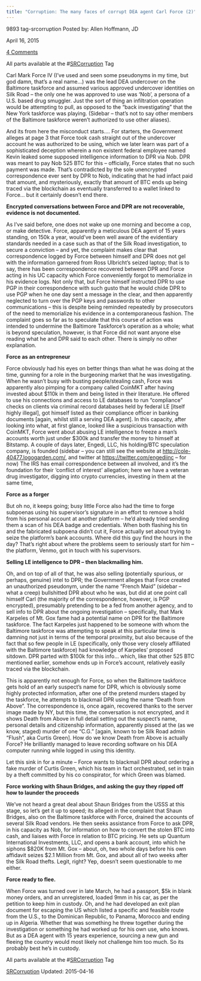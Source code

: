 ```yaml
---
title: "Corruption: The many faces of corrupt DEA agent Carl Force (2)"
---
```


9893  tag-srcorruption
Posted by: Allen Hoffmann, JD

<span>April 16, 2015</span>
    
<span><a href="/2015/04/16/the-many-faces-of-corrupt-dea-agent-carl-force/#comments">4 Comments</a></span>
</p>

<p>All parts available at the #<a href="http://www.deepdotweb.com/tag/SRCorruption/">SRCorruption</a> Tag</p>
<p>Carl Mark Force IV (I’ve used and seen some pseudonyms in my time, but god damn, that’s a real name…) was the lead DEA undercover on the Baltimore taskforce and assumed various approved undercover identities on Silk Road – the only one he was approved to use was ‘Nob’, a persona of a U.S. based drug smuggler. Just the sort of thing an infiltration operation would be attempting to pull, as opposed to the “back investigating” that the New York taskforce was playing. (Sidebar – that’s not to say other members of the Baltimore taskforce weren’t authorized to use other aliases).</p>
<p>And its from here the misconduct starts…. For starters, the Government alleges at page 3 that Force took cash straight out of the undercover account he was authorized to be using, which we later learn was part of a sophisticated deception wherein a non existent federal employee named Kevin leaked some supposed intelligence information to DPR via Nob. DPR was meant to pay Nob 525 BTC for this – officially, Force states that no such payment was made. That’s contradicted by the sole unencrypted correspondence ever sent by DPR to Nob, indicating that he had infact paid that amount, and mysteriously, exactly that amount of BTC ends up being traced via the blockchain as eventually transferred to a wallet linked to Force… but it certainly doesn’t end there.</p>
<p><strong>Encrypted conversations between Force and DPR are not recoverable, evidence is not documented.</strong></p>
<p>As I’ve said before, one does not wake up one morning and become a cop, or make detective. Force, apparently a meticulous DEA agent of 15 years standing, on 150k a year, would’ve been well aware of the evidentiary standards needed in a case such as that of the Silk Road investigation, to secure a conviction – and yet, the complaint makes clear that correspondence logged by Force between himself and DPR does not gel with the information garnered from Ross Ulbricht’s seized laptop; that is to say, there has been correspondence recovered between DPR and Force acting in his UC capacity which Force conveniently forgot to memorialize in his evidence logs. Not only that, but Force himself instructed DPR to use PGP in their correspondence with such gusto that he would chide DPR to use PGP when he one day sent a message in the clear, and then apparently neglected to turn over the PGP keys and passwords to other communications – this is despite being reminded repeatedly by prosecutors of the need to memorialize his evidence in a contemporaneous fashion. The complaint goes so far as to speculate that this course of action was intended to undermine the Baltimore Taskforce’s operation as a whole; what is beyond speculation, however, is that Force did not want anyone else reading what he and DPR said to each other. There is simply no other explanation.</p>
<p><strong>Force as an entrepreneur </strong></p>
<p>Force obviously had his eyes on better things than what he was doing at the time, gunning for a role in the burgeoning market that he was investigating. When he wasn’t busy with busting people/stealing cash, Force was apparently also pimping for a company called CoinMKT after having invested about $110k in them and being listed in their literature. He offered to use his connections and access to LE databases to run “compliance” checks on clients via criminal record databases held by federal LE [itself highly illegal], got himself listed as their compliance officer in banking documents [again, whilst still a serving DEA agent]. In this capacity, after looking into what, at first glance, looked like a suspicious transaction with CoinMKT, Force went about abusing LE intelligence to freeze a man’s accounts worth just under $300k and transfer the money to himself at Bitstamp. A couple of days later, Engedi, LLC, his holding/BTC speculation company, is founded (sidebar – you can still see the website at <a href="http://cole-40477.logogarden.com/">http://cole-40477.logogarden.com/</a>, and twitter at <a href="https://twitter.com/engediinc">https://twitter.com/engediinc</a> &#8211; for now) The IRS has email correspondence between all involved, and it’s the foundation for their ‘conflict of interest’ allegation; here we have a veteran drug investigator, digging into crypto currencies, investing in them at the same time,</p>
<p><strong>Force as a forger</strong></p>
<p>But oh no, it keeps going; busy little Force also had the time to forge subpoenas using his supervisor’s signature in an effort to remove a hold from his personal account at another platform – he’d already tried sending them a scan of his DEA badge and credentials. When both flashing his tin and the fabricated subpoena didn’t cut it, Force actually set about trying to seize the platform’s bank accounts. Where did this guy find the hours in the day? That’s right about where the problems seem to seriously start for him – the platform, Venmo, got in touch with his supervisors.</p>
<p><strong>Selling LE intelligence to DPR – then blackmailing him.</strong></p>
<p>Oh, and on top of all of that, he was also selling (potentially spurious, or perhaps, genuine) intel to DPR; the Government alleges that Force created an unauthorized pseudonym, under the name “French Maid” (sidebar &#8211; what a creep) bullshitted DPR about who he was, but did at one point call himself Carl (the majority of the correspondence, however, is PGP encrypted), presumably pretending to be a fed from another agency, and to sell info to DPR about the ongoing investigation – specifically, that Mark Karpeles of Mt. Gox fame had a potential name on DPR for the Baltimore taskforce. The fact Karpeles just happened to be someone with whom the Baltimore taskforce was attempting to speak at this particular time is damning not just in terms of the temporal proximity, but also because of the fact that so few people in LE (specifically, only those very closely affiliated with the Baltimore taskforce) had knowledge of Karpeles’ proposed sitdown. DPR parted with $100k for this info… which, like that other 525 BTC mentioned earlier, somehow ends up in Force’s account, relatively easily traced via the blockchain.</p>
<p>This is apparently not enough for Force, so when the Baltimore taskforce gets hold of an early suspect’s name for DPR, which is obviously some highly protected information, after one of the pretend murders staged by the taskforce, he attempts to blackmail DPR using the name “Death from Above”. The correspondence is, once again, recovered thanks to the server image made by NY, but this time, the conversation is not encrypted, and it shows Death from Above in full detail setting out the suspect’s name, personal details and citizenship information, apparently pissed at the (as we know, staged) murder of one “C.G.” [again, known to be Silk Road admin “Flush”, aka Curtis Green]. How do we know Death from Above is actually Force? He brilliantly managed to leave recording software on his DEA computer running while logged in using this identity.</p>
<p>Let this sink in for a minute – Force wants to blackmail DPR about ordering a fake murder of Curtis Green, which his team in fact orchestrated, set in train by a theft committed by his co conspirator, for which Green was blamed.</p>
<p><strong>Force working with Shaun Bridges, and asking the guy they ripped off how to launder the proceeds</strong></p>
<p>We’ve not heard a great deal about Shaun Bridges from the USSS at this stage, so let’s get it up to speed; its alleged in the complaint that Shaun Bridges, also on the Baltimore taskforce with Force, drained the accounts of several Silk Road vendors. He then seeks assistance from Force to ask DPR, in his capacity as Nob, for information on how to convert the stolen BTC into cash, and liaises with Force in relation to BTC pricing. He sets up Quantum International Investments, LLC, and opens a bank account, into which he siphons $820K from Mt. Gox – about, oh, two whole days before his own affidavit seizes $2.1 Million from Mt. Gox, and about all of two weeks after the Silk Road thefts. Legit, right? Yep, doesn’t seem questionable to me either.</p>
<p><strong>Force ready to flee.</strong></p>
<p>When Force was turned over in late March, he had a passport, $5k in blank money orders, and an unregistered, loaded 9mm in his car, as per the petition to keep him in custody. Oh, and he had developed an exit plan document for escaping the US which listed a specific and feasible route from the U.S., to the Dominican Republic, to Panama, Morocco and ending up in Algeria. Whether that was something he threw together during the investigation or something he had worked up for his own use, who knows. But as a DEA agent with 15 years experience, sourcing a new gun and fleeing the country would most likely not challenge him too much. So its probably best he’s in custody.</p>
<p>All parts available at the #<a href="http://www.deepdotweb.com/tag/SRCorruption/">SRCorruption</a> Tag</p>
</div>
<a href="/tag/srcorruption/" rel="tag">SRCorruption</a></span> 
Updated: 2015-04-16

    

